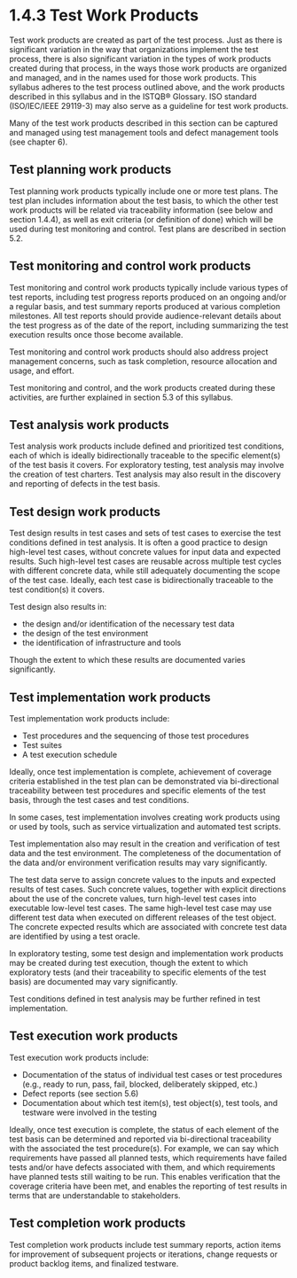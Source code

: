 # 1.4.3 Test Work Products

Test work products are created as part of the test process. Just as there is significant variation in the way that organizations implement the test process, there is also significant variation in the types of work products created during that process, in the ways those work products are organized and managed, and in the names used for those work products. This syllabus adheres to the test process outlined above, and the work products described in this syllabus and in the ISTQB® Glossary. ISO standard \(ISO/IEC/IEEE 29119-3\) may also serve as a guideline for test work products. 

Many of the test work products described in this section can be captured and managed using test management tools and defect management tools \(see chapter 6\). 

## Test planning work products 

Test planning work products typically include one or more test plans. The test plan includes information about the test basis, to which the other test work products will be related via traceability information \(see below and section 1.4.4\), as well as exit criteria \(or definition of done\) which will be used during test monitoring and control. Test plans are described in section 5.2. 

## Test monitoring and control work products 

Test monitoring and control work products typically include various types of test reports, including test progress reports produced on an ongoing and/or a regular basis, and test summary reports produced at various completion milestones. All test reports should provide audience-relevant details about the test progress as of the date of the report, including summarizing the test execution results once those become available. 

Test monitoring and control work products should also address project management concerns, such as task completion, resource allocation and usage, and effort. 

Test monitoring and control, and the work products created during these activities, are further explained in section 5.3 of this syllabus.

## Test analysis work products 

Test analysis work products include defined and prioritized test conditions, each of which is ideally bidirectionally traceable to the specific element\(s\) of the test basis it covers. For exploratory testing, test analysis may involve the creation of test charters. Test analysis may also result in the discovery and reporting of defects in the test basis. 

## Test design work products 

Test design results in test cases and sets of test cases to exercise the test conditions defined in test analysis. It is often a good practice to design high-level test cases, without concrete values for input data and expected results. Such high-level test cases are reusable across multiple test cycles with different concrete data, while still adequately documenting the scope of the test case. Ideally, each test case is bidirectionally traceable to the test condition\(s\) it covers. 

Test design also results in: 

* the design and/or identification of the necessary test data 
* the design of the test environment 
* the identification of infrastructure and tools 

Though the extent to which these results are documented varies significantly. 

## Test implementation work products 

Test implementation work products include: 

* Test procedures and the sequencing of those test procedures 
* Test suites 
* A test execution schedule 

Ideally, once test implementation is complete, achievement of coverage criteria established in the test plan can be demonstrated via bi-directional traceability between test procedures and specific elements of the test basis, through the test cases and test conditions. 

In some cases, test implementation involves creating work products using or used by tools, such as service virtualization and automated test scripts. 

Test implementation also may result in the creation and verification of test data and the test environment. The completeness of the documentation of the data and/or environment verification results may vary significantly. 

The test data serve to assign concrete values to the inputs and expected results of test cases. Such concrete values, together with explicit directions about the use of the concrete values, turn high-level test cases into executable low-level test cases. The same high-level test case may use different test data when executed on different releases of the test object. The concrete expected results which are associated with concrete test data are identified by using a test oracle. 

In exploratory testing, some test design and implementation work products may be created during test execution, though the extent to which exploratory tests \(and their traceability to specific elements of the test basis\) are documented may vary significantly. 

Test conditions defined in test analysis may be further refined in test implementation.

## Test execution work products 

Test execution work products include: 

* Documentation of the status of individual test cases or test procedures \(e.g., ready to run, pass, fail, blocked, deliberately skipped, etc.\) 
* Defect reports \(see section 5.6\) 
* Documentation about which test item\(s\), test object\(s\), test tools, and testware were involved in the testing 

Ideally, once test execution is complete, the status of each element of the test basis can be determined and reported via bi-directional traceability with the associated the test procedure\(s\). For example, we can say which requirements have passed all planned tests, which requirements have failed tests and/or have defects associated with them, and which requirements have planned tests still waiting to be run. This enables verification that the coverage criteria have been met, and enables the reporting of test results in terms that are understandable to stakeholders. 

## Test completion work products 

Test completion work products include test summary reports, action items for improvement of subsequent projects or iterations, change requests or product backlog items, and finalized testware.

